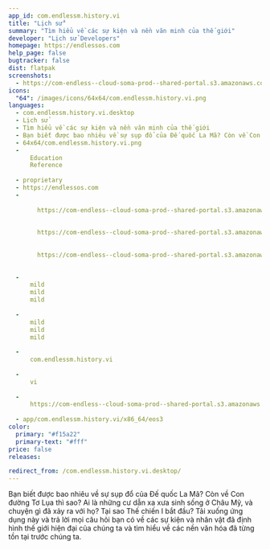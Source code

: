 ```yaml
---
app_id: com.endlessm.history.vi
title: "Lịch sử"
summary: "Tìm hiểu về các sự kiện và nền văn minh của thế giới"
developer: "Lịch sử Developers"
homepage: https://endlessos.com
help_page: false
bugtracker: false
dist: flatpak
screenshots:
  - https://com-endless--cloud-soma-prod--shared-portal.s3.amazonaws.com/apps.277.screenshots.ee0bdbac-d3d6-4c80-a00d-c3ecaadaac4c_201810231939214848.png
icons:
  "64": /images/icons/64x64/com.endlessm.history.vi.png
languages:
  - com.endlessm.history.vi.desktop
  - Lịch sử
  - Tìm hiểu về các sự kiện và nền văn minh của thế giới
  - Bạn biết được bao nhiêu về sự sụp đổ của Đế quốc La Mã? Còn về Con đường Tơ Lụa thì sao? Ai là những cư dẫn xa xưa sinh sống ở Châu Mỹ, và chuyện gì đã xảy ra với họ? Tại sao Thế chiến I bắt đầu? Tải xuống ứng dụng này và trả lời mọi câu hỏi bạn có về các sự kiện và nhân vật đã định hình thế giới hiện đại của chúng ta và tìm hiểu về các nền văn hóa đã từng tồn tại trước chúng ta.
  - 64x64/com.endlessm.history.vi.png
  - 
      Education
      Reference
    
  - proprietary
  - https://endlessos.com
  - 
      
        https://com-endless--cloud-soma-prod--shared-portal.s3.amazonaws.com/apps.277.screenshots.ee0bdbac-d3d6-4c80-a00d-c3ecaadaac4c_201810231939214848.png
      
      
        https://com-endless--cloud-soma-prod--shared-portal.s3.amazonaws.com/apps.277.screenshots.04396cec-61b1-402e-a953-8810ca61e777_201810231939214848.png
      
      
        https://com-endless--cloud-soma-prod--shared-portal.s3.amazonaws.com/apps.277.screenshots.7d8d3d06-04bc-4cb4-bdbf-bf2f61db6090_201810231939214848.png
      
    
  - 
      mild
      mild
      mild
    
  - 
      mild
      mild
      mild
    
  - 
      com.endlessm.history.vi
    
  - 
      vi
    
  - 
      https://com-endless--cloud-soma-prod--shared-portal.s3.amazonaws.com/app.1264.appCenterThumbnail.26f36b20-38f6-40c2-8376-12bdbcecfb27_201810231939854242.jpg
    
  - app/com.endlessm.history.vi/x86_64/eos3
color:
  primary: "#f15a22"
  primary-text: "#fff"
price: false
releases:

redirect_from: /com.endlessm.history.vi.desktop/
---
```


<p>Bạn biết được bao nhiêu về sự sụp đổ của Đế quốc La Mã? Còn về Con đường Tơ Lụa thì sao? Ai là những cư dẫn xa xưa sinh sống ở Châu Mỹ, và chuyện gì đã xảy ra với họ? Tại sao Thế chiến I bắt đầu? Tải xuống ứng dụng này và trả lời mọi câu hỏi bạn có về các sự kiện và nhân vật đã định hình thế giới hiện đại của chúng ta và tìm hiểu về các nền văn hóa đã từng tồn tại trước chúng ta.</p>